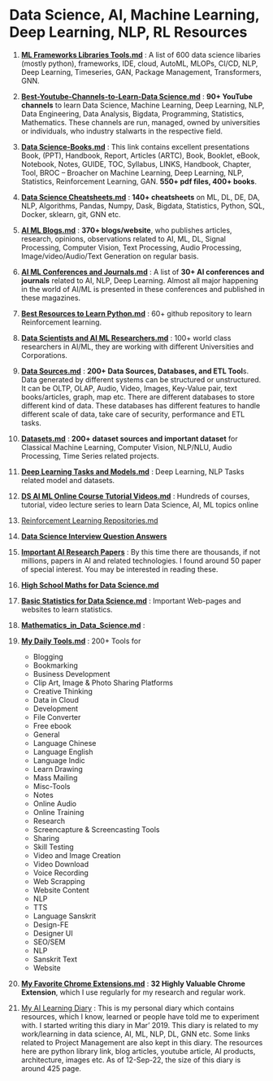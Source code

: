 <script src="https://gist.github.com/dasarpai/6dea9df613fc708b258dbca6446759bb.js"></script>

# Data Science, AI, Machine Learning, Deep Learning, NLP, RL Resources

1. **[ML Frameworks Libraries Tools.md](https://github.com//dasarpai/DataScience/blob/main/ML_Frameworks_Libraries_Tools.md "ML_Frameworks_Libraries_Tools.md")** : A list of 600 data science libaries (mostly python), frameworks, IDE, cloud, AutoML, MLOPs, CI/CD, NLP, Deep Learning, Timeseries, GAN, Package Management, Transformers, GNN.

2. **[Best-Youtube-Channels-to-Learn-Data Science.md](https://github.com//dasarpai/DataScience/blob/main/Best-Youtube-Channels-to-Learn-Data_Science.md "Best-Youtube-Channels-to-Learn-Data_Science.md")** : **90+ YouTube channels** to learn Data Science, Machine Learning, Deep Learning, NLP, Data Engineering, Data Analysis, Bigdata, Programming, Statistics, Mathematics. These channels are run, managed, owned by universities or individuals,  who industry stalwarts in the respective field.

3. **[Data Science-Books.md](https://github.com//dasarpai/DataScience/blob/main/Data_Science-Books.md "Data_Science-Books.md")** : This link contains excellent presentations Book, (PPT), Handbook, Report, Articles (ARTC), Book, Booklet, eBook, Notebook, Notes, GUIDE, TOC, Syllabus, LINKS, Handbook, Chapter, Tool, BROC – Broacher on Machine Learning, Deep Learning, NLP, Statistics, Reinforcement Learning, GAN. **550+ pdf files, 400+ books**.

4. **[Data Science Cheatsheets.md](https://github.com//dasarpai/DataScience/blob/main/Data_Science_Cheatsheets.md "Data_Science_Cheatsheets.md")** : **140+ cheatsheets** on ML, DL, DE, DA, NLP, Algorithms, Pandas, Numpy, Dask, Bigdata, Statistics, Python, SQL, Docker, sklearn, git, GNN etc.

5. **[AI ML Blogs.md](https://github.com//dasarpai/DataScience/blob/main/AI_ML_Blogs.md "AI_ML_Blogs.md")** : **370+ blogs/website**, who publishes articles, research, opinions, observations related to AI, ML, DL, Signal Processing, Computer Vision, Text Processing, Audio Processing, Image/video/Audio/Text Generation on regular basis.

6. **[AI ML Conferences and Journals.md](https://github.com//dasarpai/DataScience/blob/main/AI_ML_Conferences_and_Journals.md "AI_ML_Conferences_and_Journals.md")** : A list of **30+ AI conferences and journals** related to AI, NLP, Deep Learning. Almost all major happening in the world of AI/ML is presented in these conferences and published in these magazines.

7. **[Best Resources to Learn Python.md](https://github.com//dasarpai/DataScience/blob/main/Best_Resources_to_Learn_Python.md "Best_Resources_to_Learn_Python.md")** : 60+ github repository to learn Reinforcement learning.

8. **[Data Scientists and AI ML Researchers.md](https://github.com//dasarpai/DataScience/blob/main/Data_Scientists_and_AI_ML_Researchers.md "Data_Scientists_and_AI_ML_Researchers.md")** : 100+ world class researchers in AI/ML, they are working with different Universities and Corporations.

9. **[Data Sources.md](https://github.com//dasarpai/DataScience/blob/main/Data_Sources.md "Data_Sources.md")** : **200+ Data Sources, Databases, and ETL Tool**s. Data generated by different systems can be structured or unstructured. It can be OLTP, OLAP, Audio, Video, Images, Key-Value pair, text books/articles, graph, map etc. There are different databases to store different kind of data. These databases has different features to handle different scale of data, take care of security, performance and ETL tasks.

10. **[Datasets.md](https://github.com//dasarpai/DataScience/blob/main/Datasets.md "Datasets.md")** :  **200+ dataset sources and important dataset** for Classical Machine Learning, Computer Vision, NLP/NLU, Audio Processing, Time Series related projects.

11. **[Deep Learning Tasks and Models.md](https://github.com//dasarpai/DataScience/blob/main/Deep_Learning_Tasks_and_Models.md "Deep_Learning_Tasks_and_Models.md")** : Deep Learning, NLP Tasks related model and datasets.

12. **[DS AI ML Online Course Tutorial Videos.md](https://github.com//dasarpai/DataScience/blob/main/DS_AI_ML_Online_Course_Tutorial_Videos.md "DS_AI_ML_Online_Course_Tutorial_Videos.md")** : Hundreds of courses, tutorial, video lecture series to learn Data Science, AI, ML topics online

13. [Reinforcement Learning Repositories.md](https://github.com//dasarpai/DataScience/blob/main/Reinforcement_Learning_Repositories.md "Reinforcement_Learning_Repositories.md")

14. **[Data Science Interview Question Answers](https://github.com//dasarpai/DataScience/blob/main/Data_Science_Interview_Question_Answers.md "Data_Science_Interview_Question_Answers.md")**

15. **[Important AI Research Papers](https://github.com//dasarpai/DataScience/blob/main/Important-AI-Research-Papers.md "Important-AI-Research-Papers.md")** : By this time there are thousands, if not millions, papers in AI and related technologies. I found around 50 paper of special interest. You may be interested in reading these.

16. **[High School Maths for Data Science.md](https://github.com//dasarpai/DataScience/blob/main/High_School_Maths_for_Data_Science.md "High_School_Maths_for_Data_Science.md")** 

17. **[Basic Statistics for Data Science.md](https://github.com//dasarpai/DataScience/blob/main/Basic_Statistics_for_Data_Science.md "Basic_Statistics_for_Data_Science.md")** : Important Web-pages and websites to learn statistics.

18. **[Mathematics_in_Data_Science.md](https://github.com//dasarpai/DataScience/blob/main/Mathematics_in_Data_Science.md "Mathematics_in_Data_Science.md")** : 

19. **[My Daily Tools.md](https://github.com//dasarpai/DataScience/blob/main/My_Daily_Tools.md "My_Daily_Tools.md")** : 200+ Tools for 
	* Blogging
	* Bookmarking
	* Business Development
	* Clip Art, Image & Photo Sharing Platforms
	* Creative Thinking
	* Data in Cloud
	* Development
	* File Converter
	* Free ebook
	* General
	* Language Chinese
	* Language English
	* Language Indic
	* Learn Drawing
	* Mass Mailing
	* Misc-Tools
	* Notes
	* Online Audio
	* Online Training
	* Research
	* Screencapture & Screencasting Tools
	* Sharing
	* Skill Testing
	* Video and Image Creation
	* Video Download
	* Voice Recording
	* Web Scrapping
	* Website Content
	* NLP
	* TTS
	* Language Sanskrit
	* Design-FE
	* Designer UI
	* SEO/SEM
	* NLP
	* Sanskrit Text
	* Website

20. **[My Favorite Chrome Extensions.md](https://github.com//dasarpai/DataScience/blob/main/My_Favorite_Chrome_Extensions.md "My_Favorite_Chrome_Extensions.md")** : **32 Highly Valuable Chrome Extension**, which I use regularly for my research and regular work.

21. [My AI Learning Diary](https://docs.google.com/document/d/e/2PACX-1vRlUTy_I-D8KB9wjeszTmI9vKA2RXmPpRooPYmOoOpaeSgjqzLFxhucXXPyeF9PY2y3woIxioEtk2b5/pub) : 
     This is my personal diary which contains resources, which I know, learned or people have told me to experiment with. I started writing this diary in Mar’ 2019. This diary is related to my work/learning in data science, AI, ML, NLP, DL, GNN etc. Some links related to Project Management are also kept in this diary. The resources here are python library link, blog articles, youtube article, AI products, architecture, images etc. As of 12-Sep-22, the size of this diary is around 425 page.

